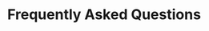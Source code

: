 ---
title: Frequently Asked Questions
sidenav: true
parent: About
category: Lovell FHCC EHR Implementation
sortOrder: 6
faqQuestions:
  - question: Who is involved with the deployment of the federal EHR at Lovell FHCC?
    answer: The deployment of the single, common federal EHR at Lovell FHCC is led by the FEHRM in collaboration with the DOD Healthcare Management Systems Modernization (DHMSM) Program Management Office, VA’s Electronic Health Record Modernization Integration Office and Lovell FHCC stakeholders. The resulting EHR will be a true federal EHR, not a DOD system nor a VA system.
  - question: What is the timeline for federal EHR deployment at Lovell FHCC? Where are things now and what’s next?
    answer: The deployment of the federal EHR at Lovell FHCC was previously scheduled asynchronously, meaning DOD and VA users would go live with the EHR at different times. The asynchronous deployment approach posed a high risk of disrupting the integrated operations at Lovell FHCC. Potential risks included severely impairing existing shared services, jeopardizing patient safety and increasing costs to the Departments for delivery of care.<br /><br />In November 2019, at Lovell FHCC’s request, the FEHRM committed to a joint site engagement to assess the risk. In September 2020, the FEHRM, with various DOD, VA and vendor stakeholders, conducted a site engagement during which there was consensus for a synchronous deployment approach. By conducting a synchronous deployment, the Departments can realize cost-savings by reducing the duplicate work of two deployment efforts and mitigate the risks introduced through an asynchronous deployment at this fully integrated site. Through collaboration led by the FEHRM, the team agreed to use the DHMSM contract vehicle to deliver the federal EHR.<br /><br />The synchronous deployment of the federal EHR at Lovell FHCC is following a phased approach&#58;<ul><li><strong>Phase 0&#58;</strong> Planning</li><li><strong>Phase 1&#58;</strong> Assessment and Design Concept</li><li><strong>Phase 2&#58;</strong> Configure, Test</li><li><strong>Phase 3&#58;</strong> Deployment, Activation and Sustainment</li></ul>Currently in Phase 1, the multi-agency team completed a comprehensive end-to-end assessment at Lovell FHCC focused on gathering current state clinical and business process workflows. Now, the team is executing the Lovell FHCC Enterprise Requirements Adjudication (ERA) process. The ERA process is a thorough, high-impact decision-making process focused on DOD and VA requirements and deployment approach, where discrepancies exist. The ERA process deconflicts the build between DOD and VA, leverages existing governance boards and drives toward convergence. The ERA process is defining the design of the federal EHR for implementation at Lovell FHCC and the approach for the deployment.<br /><br />Outputs of the end-to-end assessment and the ERA process will inform the Lovell FHCC Implementation Plan, which will include milestones and timelines for the deployment. Once the Lovell FHCC Implementation Plan is finalized, the FEHRM will lead discussions between senior Department leadership to assess the projected Lovell FHCC go-live timing with DOD wave and VA VISN deployment timelines.
  - question: Will providers have to check two different areas for medication reconciliation?
    answer: No, there is a single location for medication reconciliation.
  - question: What is different about what the Lovell FHCC is deploying versus other DOD/VA sites?
    answer: Lovell FHCC is receiving the same federal electronic health record (EHR) as other Department of Defense (DOD) and Department of Veterans (VA) sites. Lovell FHCC is using what DOD and VA already have. DOD and VA are given a certain amount of flexibility to configure the federal EHR differently to meet specific facilities’needs while still maintaining interoperability between the Departments. Any Departments using the EHR have access to these changes as well as other capabilities their specific facilities may need (that they may choose to turn on or off,as allowed). Patient care location (PCL) hierarchies is one example where Lovell FHCC requires a unique approach as a result of being a fully integrated, joint sharing site.<br /><br />PCL hierarchies correspond to physical locations of patients receiving health care services, with facilities at the top level of the hierarchy followed by buildings, nursing units, rooms and beds. Lovell FHCC will use two PCL hierarchies—one for each Department, in their respective facilities. All other DOD and VA facilities currently use either a DOD or VA PCL (not both) when they implement the federal EHR. Because patient care locations are associated with either DOD or VA locations at Lovell FHCC, they can be leveraged as the basis for user role assignment, workflow (1DOD or 1VA), interface, configuration and end-user training. Using both DOD and VA PCL hierarchies at Lovell FHCC allows each Department the ability to satisfy their respective statutory requirements regarding eligible beneficiaries and encounter charging.<br /><br />While a single PCL is the preferred option, existing legal and business barriers presented the need for a near-term solution to avoid significant schedule risks for the Lovell FHCC federal EHR implementation. Ultimately, DOD and VA can use this dual PCL configuration to provide Lovell FHCC with the existing DOD and VA enterprise configurations, without having to maintain a “Lovell FHCC specific” configuration. Further, orders portability is maintained, as orders can be associated (or “flexed”) to the correct PCL and service resource location within the federal EHR.
  - question: How will the patient portals work compared to other DOD and VA sites? Specifically, what will the experience be like for dual eligible patients?
    answer: Lovell FHCC will use both Department of Defense (DOD) and Department of Veterans Affairs (VA) patient portals. DOD beneficiaries will use the DOD patient portal, VA beneficiaries will use the VA patient portal. Dual eligible patients can use either portal. There are some differences between how each portal is set up, most notably&#58;<ul><li>VA uses relationship-based scheduling, meaning only providers with an established relationship will appear to the patient for messaging and scheduling. DOD is moving to relationship-based scheduling; however, beneficiaries can direct book an appointment, which is not currently a feature enabled for VA.</li><li>VA can request prescription renewals from their care team and medication refills from pharmacies. DOD can request prescription renewals; however, medication refills is not enabled. DOD and VA beneficiaries can view and download Pathology and Radiology reports. Additionally, VA beneficiaries can view and download Microbiology and Cardiology reports.</li></ul>The process to login to the patient portal also differs by Department.<ul><li>There are two ways to access the <a href="https://health.mil/news/in-the-spotlight/mhs-genesis">MHS GENESIS Patient Portal</a>&#58; 1. Using a Common Access Card reader, or 2. Creating a DS Logon account.</li><li>A direct link to VA’s patient portal is sent to Veterans. The portal is accessible through <a href="https://www.myhealth.va.gov/mhv-portal-web/home">MyHealtheVet</a> and <a href="https://www.va.gov/">VA.gov</a>.</li></ul>As both DOD and VA use DS Logon to access their portals, it is important for beneficiaries to make sure their personal information (name, address, email and phone numbers) are listed correctly in the Defense Enrollment Eligibility ReportingSystem (DEERS) to avoid problems with claims, referrals, delivery of home prescriptions and access to care for dependents. Veterans and family members who receive health care or direct benefit payments from VA and changed their legal names since discharging from military service must update their new name with DEERS.
  - question: If the VA is pausing their deployments at VA medical facilities, why is Lovell FHCC deployment proceeding?
    answer: The Department of Defense (DOD) and Department of Veterans Affairs (VA) are committed to deploying the single, common federal electronic health record (EHR) synchronously at Lovell FHCC in March 2024. Lovell FHCC is the only exception to the full-stop of VA deployment activities. VA is pivoting resources to ensure the Lovell FHCC deployment is a success. Since Lovell FHCC is a jointly run DOD and VA facility, the deployment will continue as planned to ensure that all beneficiaries who visit the facility are covered by one federal EHR. To ensure success, Lovell FHCC will continueto benefit from a multi-agency team of FEHRM, DOD and VA leaders who are working together to address and mitigate identified risks and implement lessons learned and best practices from other sites.<br /><br />Lovell FHCC federal EHR implementation is fundamental to interoperability and the federal EHR moving forward. The FEHRM, DOD and VA are committed to getting it right. By ensuring the Departments can work together as a single unit, Lovell FHCC becomes a model for how we can do this across DOD, VA and the broader federal enterprise to ensure seamless, integrated care for patients. It will help simplify our ability to work together and how the Departments can demonstrate interoperability.
  - question: Are there concerns about patient safety, given the experiences other VA medical facilities have had?
    answer: The Department of Veterans Affairs (VA) goal for the federal electronic health record (EHR) is, and always has been, to provide improved health outcomes for Veterans and a better experience for providers. VA acknowledges thatt here have been challenges with their efforts to date. VA will be working closely with Oracle Cerner to resolve outstanding performance, reliability and patient safety concerns, prior to the March 2024 deployment at Lovell FHCC.<br /><br />As with any site, the Lovell FHCC federal EHR deployment includes a 12-month cadence of deployment events to prepare the facility’s technology, processes and people for the change in systems. As a result of the enterprise nature of the federal EHR, VA and Oracle Cerner can address the four patient safety issues identified in their Sprint Report (i.e., unknown queue, no show/cancelled appointment routing toscheduling queues, creation of visible external referrals for worklist action and ordering procedure charge codes without ordering the actual clinical imaging) ahead of Lovell FHCC’s go-live.<br /><br />It’s also worth noting the federal EHR exceeds industry standards for protecting patient information, satisfying DOD standards for cybersecurity and DOD and VA agreed-to standards of privacy.
  - question: How will deploying the federal EHR at Lovell FHCC lead the way for other health care systems?
    answer: Lovell FHCC is a perfect example of true jointness. The deployment of the federal electronic health record (EHR) at Lovell FHCC will lead the way for how two large health care systems work together to make the best care decisions without technology being a barrier. The FEHRM will converge configurations, where appropriate, to integrate processes and harmonize workflows between Department of Defense (DOD) and Department of Veterans Affairs (VA) as part of deploying the federal EHR at Lovell FHCC. By ensuring the Departments can work together as a single unit, Lovell FHCC becomes a model for how we can do this across DOD, VA and the broader federal enterprise to ensure seamless care for patients. It will help simplify our ability to work together and how the Departments can be engaged with each other. This work will evolve the federal EHR baseline to better serve providers and patients across the federal government. Ultimately, Lovell FHCC will serve as a prototype for how different health care systems can work together in new ways to deliver care to their patients.
  - question: What are the benefits of the Lovell FHCC federal EHR implementation?
    answer: Implementation of the federal electronic health record (EHR) at Lovell FHCC benefits providers, patients and the broader health care enterprise in the following ways&#58;<ul><li>Enhances the federal EHR baseline to better serve patients and providers across the federal government</li><li>Converges configurations, workflows, terminology and content, where appropriate, between the Department of Defense (DOD) and Department of Veterans Affairs (VA) to improve clinical decision-making</li><li>Documents lessons learned and provides a roadmap for future federal EHR deployments and troubleshooting, especially at joint sharing sites where care is integrated</li><li>Standardizes user roles, forms and configuration variations between DOD and VA, where appropriate</li><li>Models how large health care systems can leverage technology to drive the best health care decisions</li><li>Allows for the test and evaluation of meaningful exchange and use of data between DOD, VA and other health care systems, as required by the National Defense Authorization Act for Fiscal Year 2020</li></ul>Ultimately, Lovell FHCC leads the way for future federal EHR deployments and improving patient care and the end-user experience.
---